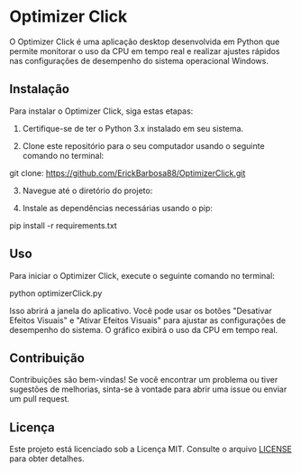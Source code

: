 # Optimizer Click

O Optimizer Click é uma aplicação desktop desenvolvida em Python que permite monitorar o uso da CPU em tempo real e realizar ajustes rápidos nas configurações de desempenho do sistema operacional Windows.

## Instalação

Para instalar o Optimizer Click, siga estas etapas:

1. Certifique-se de ter o Python 3.x instalado em seu sistema.

2. Clone este repositório para o seu computador usando o seguinte comando no terminal:

git clone: https://github.com/ErickBarbosa88/OptimizerClick.git

3. Navegue até o diretório do projeto:

4. Instale as dependências necessárias usando o pip:

pip install -r requirements.txt

## Uso

Para iniciar o Optimizer Click, execute o seguinte comando no terminal:

python optimizerClick.py


Isso abrirá a janela do aplicativo. Você pode usar os botões "Desativar Efeitos Visuais" e "Ativar Efeitos Visuais" para ajustar as configurações de desempenho do sistema. O gráfico exibirá o uso da CPU em tempo real.

## Contribuição

Contribuições são bem-vindas! Se você encontrar um problema ou tiver sugestões de melhorias, sinta-se à vontade para abrir uma issue ou enviar um pull request.

## Licença

Este projeto está licenciado sob a Licença MIT. Consulte o arquivo [LICENSE](LICENSE) para obter detalhes.





